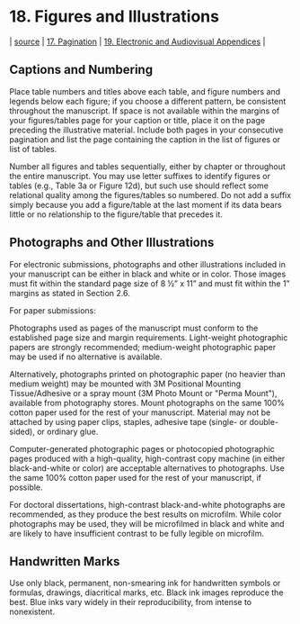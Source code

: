 # 18. Figures and Illustrations
| [source](https://guides.lib.uci.edu/gradmanual/illustrations) | [17. Pagination](17-pagination.md) | [19. Electronic and Audiovisual Appendices](19-electronicdata.md) |

## Captions and Numbering

Place table numbers and titles above each table, and figure numbers and legends below each figure; if you choose a different pattern, be consistent throughout the manuscript. If space is not available within the margins of your figures/tables page for your caption or title, place it on the page preceding the illustrative material. Include both pages in your consecutive pagination and list the page containing the caption in the list of figures or list of tables.

Number all figures and tables sequentially, either by chapter or throughout the entire manuscript. You may use letter suffixes to identify figures or tables (e.g., Table 3a or Figure 12d), but such use should reflect some relational quality among the figures/tables so numbered. Do not add a suffix simply because you add a figure/table at the last moment if its data bears little or no relationship to the figure/table that precedes it.

## Photographs and Other Illustrations

For electronic submissions, photographs and other illustrations included in your manuscript can be either in black and white or in color. Those images must fit within the standard page size of 8 ½” x 11” and must fit within the 1” margins as stated in Section 2.6.

For paper submissions:

Photographs used as pages of the manuscript must conform to the established page size and margin requirements. Light-weight photographic papers are strongly recommended; medium-weight photographic paper may be used if no alternative is available.

Alternatively, photographs printed on photographic paper (no heavier than medium weight) may be mounted with 3M Positional Mounting Tissue/Adhesive or a spray mount (3M Photo Mount or "Perma Mount"), available from photography stores. Mount photographs on the same 100% cotton paper used for the rest of your manuscript. Material may not be attached by using paper clips, staples, adhesive tape (single- or double-sided), or ordinary glue.

Computer-generated photographic pages or photocopied photographic pages produced with a high-quality, high-contrast copy machine (in either black-and-white or color) are acceptable alternatives to photographs. Use the same 100% cotton paper used for the rest of your manuscript, if possible.

For doctoral dissertations, high-contrast black-and-white photographs are recommended, as they produce the best results on microfilm. While color photographs may be used, they will be microfilmed in black and white and are likely to have insufficient contrast to be fully legible on microfilm.

## Handwritten Marks

Use only black, permanent, non-smearing ink for handwritten symbols or formulas, drawings, diacritical marks, etc. Black ink images reproduce the best. Blue inks vary widely in their reproducibility, from intense to nonexistent.

